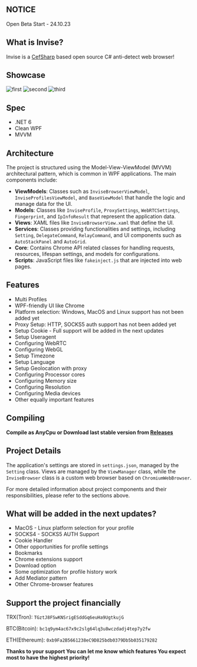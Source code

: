 ## NOTICE
Open Beta Start - 24.10.23 

## What is Invise?

Invise is a [CefSharp](https://github.com/cefsharp/CefSharp/) based open source C# anti-detect web browser!

## Showcase
![first](https://github.com/EugeneSunrise/Invise/assets/56397706/375dd435-1258-49a8-8834-f1cc7faa8d20)
![second](https://github.com/EugeneSunrise/Invise/assets/56397706/83f0a8f9-e5b7-462c-ac6f-2690ab79fe5b)
![third](https://github.com/EugeneSunrise/Invise/assets/56397706/b31830d2-0876-46f4-a7a5-2c9ed7ee7247)

## Spec

- .NET 6
- Clean WPF
- MVVM

## Architecture

The project is structured using the Model-View-ViewModel (MVVM) architectural pattern, which is common in WPF applications. The main components include:

- **ViewModels**: Classes such as `InviseBrowserViewModel`, `InviseProfilesViewModel`, and `BaseViewModel` that handle the logic and manage data for the UI.
- **Models**: Classes like `InviseProfile`, `ProxySettings`, `WebRTCSettings`, `Fingerprint`, and `IpInfoResult` that represent the application data.
- **Views**: XAML files like `InviseBrowserView.xaml` that define the UI.
- **Services**: Classes providing functionalities and settings, including `Setting`, `DelegateCommand`, `RelayCommand`, and UI components such as `AutoStackPanel` and `AutoGrid`.
- **Core**: Contains Chrome API related classes for handling requests, resources, lifespan settings, and models for configurations.
- **Scripts**: JavaScript files like `fakeinject.js` that are injected into web pages.

## Features

- Multi Profiles
- WPF-friendly UI like Chrome
- Platform selection: Windows, MacOS and Linux support has not been added yet
- Proxy Setup: HTTP, SOCKS5 auth support has not been added yet
- Setup Cookie - Full support will be added in the next updates
- Setup Useragent 
- Configuring WebRTC
- Configuring WebGL
- Setup Timezone
- Setup Language
- Setup Geolocation with proxy
- Configuring Processor cores
- Configuring Memory size
- Configuring Resolution
- Configuring Media devices
- Other equally important features

## Compiling

**Compile as AnyCpu or Download last stable version from [Releases](https://github.com/EugeneSunrise/Invise/releases)**

## Project Details

The application's settings are stored in `settings.json`, managed by the `Setting` class. Views are managed by the `ViewManager` class, while the `InviseBrowser` class is a custom web browser based on `ChromiumWebBrowser`.

For more detailed information about project components and their responsibilities, please refer to the sections above.

## What will be added in the next updates?

- MacOS - Linux platform selection for your profile
- SOCKS4 - SOCKS5 AUTH Support
- Cookie Handler
- Other opportunities for profile settings
- Bookmarks
- Chrome extensions support
- Download option
- Some optimization for profile history work
- Add Mediator pattern
- Other Chrome-browser features

## Support the project financially

TRX(Tron): `TGztJ8FSwKNSrigESddGq6euHa9UgtkujG`

BTC(Bitcoin): `bc1q9ym4ac67x9c2slg64lq3u8wczdadj4tep7y2fw`

ETH(Ethereum): `0xb9Fa2B5661238eC9D825bdb0379Db5b035179282`

**Thanks to your support You can let me know which features You expect most to have the highest priority!**